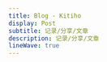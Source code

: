 ```yaml
---
title: Blog - Kitiho
display: Post
subtitle: 记录/分享/文章
description: 记录/分享/文章 
lineWave: true
---
```



<ListPosts />
